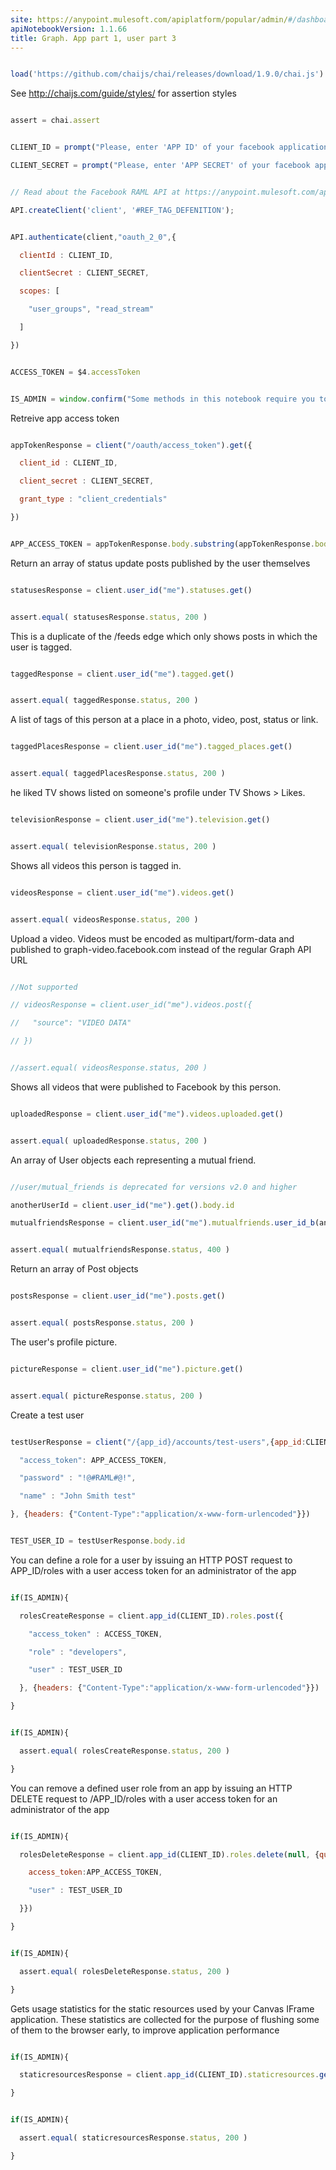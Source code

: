```yaml
---
site: https://anypoint.mulesoft.com/apiplatform/popular/admin/#/dashboard/apis/7965/versions/8129/portal/pages/6776/preview
apiNotebookVersion: 1.1.66
title: Graph. App part 1, user part 3
---
```


```javascript

load('https://github.com/chaijs/chai/releases/download/1.9.0/chai.js')

```



See http://chaijs.com/guide/styles/ for assertion styles



```javascript

assert = chai.assert

```

```javascript

CLIENT_ID = prompt("Please, enter 'APP ID' of your facebook application.")

CLIENT_SECRET = prompt("Please, enter 'APP SECRET' of your facebook application.")

```

```javascript

// Read about the Facebook RAML API at https://anypoint.mulesoft.com/apiplatform/popular/admin/#/dashboard/apis/7965/versions/8129/contracts

API.createClient('client', '#REF_TAG_DEFENITION');

```

```javascript

API.authenticate(client,"oauth_2_0",{

  clientId : CLIENT_ID,

  clientSecret : CLIENT_SECRET,

  scopes: [

    "user_groups", "read_stream"

  ]

})

```

```javascript

ACCESS_TOKEN = $4.accessToken

```

```javascript

IS_ADMIN = window.confirm("Some methods in this notebook require you to be an admin of your Facebook application. Press 'OK' if you are admin.\n\nOtherwise press 'CANCEL'. In this case Notebook will not try executing these methods.")

```



Retreive app access token



```javascript

appTokenResponse = client("/oauth/access_token").get({

  client_id : CLIENT_ID,

  client_secret : CLIENT_SECRET,

  grant_type : "client_credentials"

})

```

```javascript

APP_ACCESS_TOKEN = appTokenResponse.body.substring(appTokenResponse.body.indexOf("=")+1)

```



Return an array of status update posts published by the user themselves



```javascript

statusesResponse = client.user_id("me").statuses.get()

```

```javascript

assert.equal( statusesResponse.status, 200 )

```



This is a duplicate of the /feeds edge which only shows posts in which the user is tagged.



```javascript

taggedResponse = client.user_id("me").tagged.get()

```

```javascript

assert.equal( taggedResponse.status, 200 )

```



A list of tags of this person at a place in a photo, video, post, status or link.



```javascript

taggedPlacesResponse = client.user_id("me").tagged_places.get()

```

```javascript

assert.equal( taggedPlacesResponse.status, 200 )

```



he liked TV shows listed on someone's profile under TV Shows > Likes. 



```javascript

televisionResponse = client.user_id("me").television.get()

```

```javascript

assert.equal( televisionResponse.status, 200 )

```



 Shows all videos this person is tagged in.



```javascript

videosResponse = client.user_id("me").videos.get()

```

```javascript

assert.equal( videosResponse.status, 200 )

```



Upload a video. Videos must be encoded as multipart/form-data and published to graph-video.facebook.com instead of the regular Graph API URL



```javascript

//Not supported

// videosResponse = client.user_id("me").videos.post({

//   "source": "VIDEO DATA"

// })

```

```javascript

//assert.equal( videosResponse.status, 200 )

```



Shows all videos that were published to Facebook by this person.



```javascript

uploadedResponse = client.user_id("me").videos.uploaded.get()

```

```javascript

assert.equal( uploadedResponse.status, 200 )

```



An array of User objects each representing a mutual friend.



```javascript

//user/mutual_friends is deprecated for versions v2.0 and higher

anotherUserId = client.user_id("me").get().body.id

mutualfriendsResponse = client.user_id("me").mutualfriends.user_id_b(anotherUserId).get()

```

```javascript

assert.equal( mutualfriendsResponse.status, 400 )

```



Return an array of Post objects



```javascript

postsResponse = client.user_id("me").posts.get()

```

```javascript

assert.equal( postsResponse.status, 200 )

```



The user's profile picture.



```javascript

pictureResponse = client.user_id("me").picture.get()

```

```javascript

assert.equal( pictureResponse.status, 200 )

```



Create a test user



```javascript

testUserResponse = client("/{app_id}/accounts/test-users",{app_id:CLIENT_ID}).post({

  "access_token": APP_ACCESS_TOKEN,

  "password" : "!@#RAML#@!",

  "name" : "John Smith test"

}, {headers: {"Content-Type":"application/x-www-form-urlencoded"}})

```

```javascript

TEST_USER_ID = testUserResponse.body.id

```



You can define a role for a user by issuing an HTTP POST request to APP_ID/roles with a user access token for an administrator of the app



```javascript

if(IS_ADMIN){

  rolesCreateResponse = client.app_id(CLIENT_ID).roles.post({

    "access_token" : ACCESS_TOKEN,

    "role" : "developers",

    "user" : TEST_USER_ID

  }, {headers: {"Content-Type":"application/x-www-form-urlencoded"}})

}

```

```javascript

if(IS_ADMIN){

  assert.equal( rolesCreateResponse.status, 200 )

}

```



You can remove a defined user role from an app by issuing an HTTP DELETE request to /APP_ID/roles with a user access token for an administrator of the app



```javascript

if(IS_ADMIN){

  rolesDeleteResponse = client.app_id(CLIENT_ID).roles.delete(null, {query:{

    access_token:APP_ACCESS_TOKEN,

    "user" : TEST_USER_ID

  }})

}

```

```javascript

if(IS_ADMIN){

  assert.equal( rolesDeleteResponse.status, 200 )

}

```



Gets usage statistics for the static resources used by your Canvas IFrame application. These statistics are collected for the purpose of flushing some of them to the browser early, to improve application performance



```javascript

if(IS_ADMIN){

  staticresourcesResponse = client.app_id(CLIENT_ID).staticresources.get()

}

```

```javascript

if(IS_ADMIN){

  assert.equal( staticresourcesResponse.status, 200 )

}

```